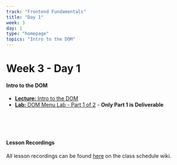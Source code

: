 ```yaml
---
track: "Frontend Fundamentals"
title: "Day 1"
week: 3
day: 1
type: "homepage"
topics: "Intro to the DOM"
---
```



# Week 3 - Day 1

#### Intro to the DOM
- [**Lecture:** Intro to the DOM](/frontend-fundamentals/week-3/day-1/lecture-materials/intro-to-the-dom/)
- [**Lab:** DOM Menu Lab - Part 1 of 2](/frontend-fundamentals/week-3/day-1/labs/dom-menu-lab-part-1/) - **Only Part 1 is Deliverable**

<br>
<br>
<br>

#### Lesson Recordings

All lesson recordings can be found [here](https://git.generalassemb.ly/SEIR-Jedi/orientation/wiki/Class-Schedule) on the class schedule wiki.

